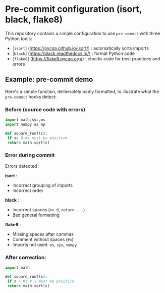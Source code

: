 # Pre-commit configuration (isort, black, flake8)

This repository contains a simple configuration to use `pre-commit` with three Python tools:

- [`isort`] (https://pycqa.github.io/isort/) : automatically sorts imports
- [`black`] (https://black.readthedocs.io/) : format Python code
- [`flake8`] (https://flake8.pycqa.org/) : checks code for best practices and errors

## Example: pre-commit demo

Here's a simple function, deliberately badly formatted, to illustrate what the `pre-commit` hooks detect:

### Before (source code with errors)
```python
import math,sys,os
import numpy as np

def square_root(x):
 if x> 0:#x must be positive
 return math.sqrt(x)
```

### Error during commit

Errors detected :

**isort** :
- Incorrect grouping of imports
- Incorrect order

**black** :
- Incorrect spaces (`x> 0`, `return ...`)
- Bad general formatting

**flake8** :
- Missing spaces after commas
- Comment without spaces (`#x`)
- Imports not used: `os`, `sys`, `numpy`

### After correction:
```python
import math

def square_root(x):
 if x > 0: # x must be positive
 return math.sqrt(x)
```
